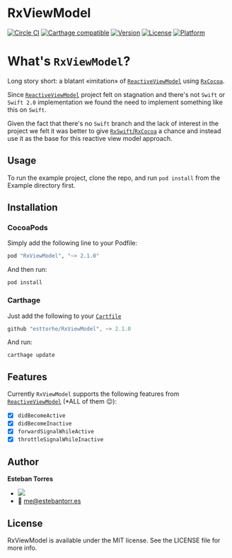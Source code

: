 # RxViewModel

[![Circle CI](https://circleci.com/gh/esttorhe/RxViewModel/tree/master.svg?style=svg)](https://circleci.com/gh/esttorhe/RxViewModel/tree/master)
[![Carthage compatible](https://img.shields.io/badge/Carthage-compatible-4BC51D.svg?style=flat)](https://github.com/Carthage/Carthage)
[![Version](https://img.shields.io/cocoapods/v/RxViewModel.svg?style=flat)](http://cocoapods.org/pods/RxViewModel)
[![License](https://img.shields.io/cocoapods/l/RxViewModel.svg?style=flat)](http://cocoapods.org/pods/RxViewModel)
[![Platform](https://img.shields.io/cocoapods/p/RxViewModel.svg?style=flat)](http://cocoapods.org/pods/RxViewModel)

# What's `RxViewModel`?

Long story short: a blatant «imitation» of [`ReactiveViewModel`][rvm] using [`RxCocoa`][rxcocoa].

Since [`ReactiveViewModel`][rvm] project felt on stagnation and there's not `Swift` or `Swift 2.0` implementation we found the need to implement something like this on `Swift`.

Given the fact that there's no `Swift` branch and the lack of interest in the project we felt it was better to give [`RxSwift`/`RxCocoa`][rxcocoa] a chance and instead use it as the base for this reactive view model approach.

## Usage

To run the example project, clone the repo, and run `pod install` from the Example directory first.

## Installation

### CocoaPods

Simply add the following line to your Podfile:

```ruby
pod "RxViewModel", "~> 2.1.0"
```

And then run:

```console
pod install
```

### Carthage

Just add the following to your [`Cartfile`](https://github.com/Carthage/Carthage/blob/master/Documentation/Artifacts.md#cartfile)

```swift
github "esttorhe/RxViewModel", ~> 2.1.0
```

And run:

```console
carthage update
```

## Features

Currently `RxViewModel` supports the following features from [`ReactiveViewModel`][rvm] (*ALL of them :wink:):

- [x] `didBecomeActive`
- [x] `didBecomeInactive`
- [x] `forwardSignalWhileActive`
- [x] `throttleSignalWhileInactive`

## Author

__Esteban Torres__ 

- [![](https://img.shields.io/badge/twitter-esttorhe-brightgreen.svg)](https://twitter.com/esttorhe) 
- :email: me@estebantorr.es

## License

RxViewModel is available under the MIT license. See the LICENSE file for more info.

[rvm]:https://github.com/ReactiveCocoa/ReactiveViewModel
[rxcocoa]:https://github.com/kzaher/RxSwift
